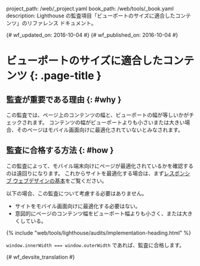 project_path: /web/_project.yaml
book_path: /web/tools/_book.yaml
description: Lighthouse の監査項目「ビューポートのサイズに適合したコンテンツ」のリファレンス ドキュメント。

{# wf_updated_on: 2016-10-04 #}
{# wf_published_on: 2016-10-04 #}

#  ビューポートのサイズに適合したコンテンツ {: .page-title }

##  監査が重要である理由 {: #why }

この監査では、ページ上のコンテンツの幅と、ビューポートの幅が等しいかがチェックされます。
コンテンツの幅がビューポートよりも小さいまたは大きい場合、そのページはモバイル画面向けに最適化されていないとみなされます。



##  監査に合格する方法 {: #how }

この監査によって、モバイル端末向けにページが最適化されているかを確認するのは遠回りになります。
これからサイトを最適化する場合は、まず[レスポンシブ ウェブデザインの基本](/web/fundamentals/design-and-ui/responsive/)をご覧ください。



以下の場合、この監査について考慮する必要はありません。

* サイトをモバイル画面向けに最適化する必要はない。
* 意図的にページのコンテンツ幅をビューポート幅よりも小さく、または大きくしている。


{% include "web/tools/lighthouse/audits/implementation-heading.html" %}

`window.innerWidth === window.outerWidth` であれば、監査に合格します。


{# wf_devsite_translation #}
